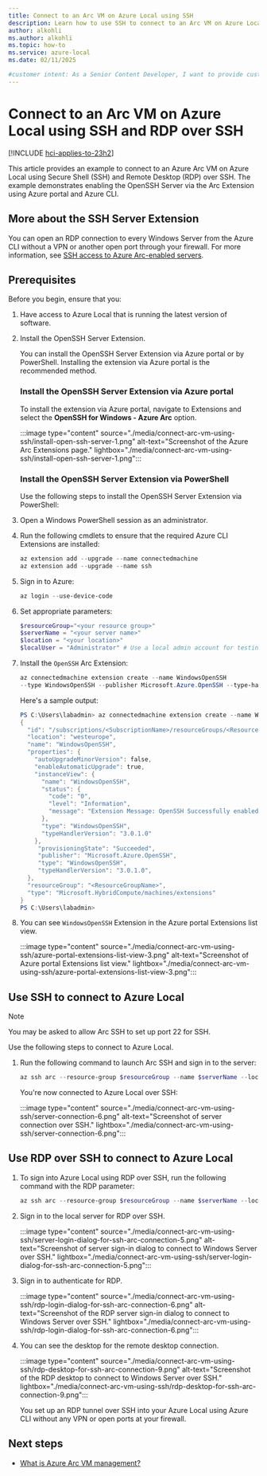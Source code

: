 ```yaml
---
title: Connect to an Arc VM on Azure Local using SSH
description: Learn how to use SSH to connect to an Arc VM on Azure Local.
author: alkohli
ms.author: alkohli
ms.topic: how-to
ms.service: azure-local
ms.date: 02/11/2025

#customer intent: As a Senior Content Developer, I want to provide customers with the highest level of content for using disconneced operations to deploy and manage their Azure Local instances.
---
```


# Connect to an Arc VM on Azure Local using SSH and RDP over SSH

[!INCLUDE [hci-applies-to-23h2](../includes/hci-applies-to-23h2.md)]

This article provides an example to connect to an Azure Arc VM on Azure Local using Secure Shell (SSH) and Remote Desktop (RDP) over SSH. The example demonstrates enabling the OpenSSH Server via the Arc Extension using Azure portal and Azure CLI.

## More about the SSH Server Extension

You can open an RDP connection to every Windows Server from the Azure CLI without a VPN or another open port through your firewall. For more information, see [SSH access to Azure Arc-enabled servers](/azure/azure-arc/servers/ssh-arc-overview?tabs=azure-cli).

## Prerequisites

Before you begin, ensure that you:

1. Have access to Azure Local that is running the latest version of software.

1. Install the OpenSSH Server Extension.

   You can install the OpenSSH Server Extension via Azure portal or by PowerShell. Installing the extension via Azure portal is the recommended method.

   ### Install the OpenSSH Server Extension via Azure portal

   To install the extension via Azure portal, navigate to Extensions and select the **OpenSSH for Windows - Azure Arc** option.

   :::image type="content" source="./media/connect-arc-vm-using-ssh/install-open-ssh-server-1.png" alt-text="Screenshot of the Azure Arc Extensions page." lightbox="./media/connect-arc-vm-using-ssh/install-open-ssh-server-1.png":::

   ### Install the OpenSSH Server Extension via PowerShell

   Use the following steps to install the OpenSSH Server Extension via PowerShell:

1. Open a Windows PowerShell session as an administrator.

1. Run the following cmdlets to ensure that the required Azure CLI Extensions are installed:

   ```powershell
   az extension add --upgrade --name connectedmachine
   az extension add --upgrade --name ssh
   ```

1. Sign in to Azure:

   ```powershell
   az login --use-device-code
   ```

1. Set appropriate parameters:

   ```powershell
   $resourceGroup="<your resource group>"
   $serverName = "<your server name>"
   $location = "<your location>"
   $localUser = "Administrator" # Use a local admin account for testing        
   ```

1. Install the `OpenSSH` Arc Extension:

   ```powershell
   az connectedmachine extension create --name WindowsOpenSSH 
   --type WindowsOpenSSH --publisher Microsoft.Azure.OpenSSH --type-handler-version 3.0.1.0 --machine-name $serverName --resource-group $resourceGroup
   ```

   Here's a sample output:

   ```powershell
   PS C:\Users\labadmin> az connectedmachine extension create --name WindowsOpenSSH --location westeurope --type WindowsOpenSSH --publisher Microsoft.Azure.OpenSSH --type-handler-version 3.0.1.0 --machine-name $serverName --resource-group $resourceGroup
   {
     "id": "/subscriptions/<SubscriptionName>/resourceGroups/<ResourceGroupName>/providers/<ProviderName>/machines/<MachineName>/extensions/WindowsOpenSSH",
     "location": "westeurope",
     "name": "WindowsOpenSSH",
     "properties": {
       "autoUpgradeMinorVersion": false,
       "enableAutomaticUpgrade": true,
       "instanceView": {
         "name": "WindowsOpenSSH",
         "status": {
           "code": "0",
           "level": "Information",
           "message": "Extension Message: OpenSSH Successfully enabled"
         },
         "type": "WindowsOpenSSH",
         "typeHandlerVersion": "3.0.1.0"
       },
        "provisioningState": "Succeeded",
        "publisher": "Microsoft.Azure.OpenSSH",
        "type": "WindowsOpenSSH",
        "typeHandlerVersion": "3.0.1.0",
     },
     "resourceGroup": "<ResourceGroupName>",
     "type": "Microsoft.HybridCompute/machines/extensions"
   }
   PS C:\Users\labadmin>
   ```

1. You can see `WindowsOpenSSH` Extension in the Azure portal Extensions list view.

   :::image type="content" source="./media/connect-arc-vm-using-ssh/azure-portal-extensions-list-view-3.png" alt-text="Screenshot of Azure portal Extensions list view." lightbox="./media/connect-arc-vm-using-ssh/azure-portal-extensions-list-view-3.png":::

## Use SSH to connect to Azure Local

> [!NOTE]
> You may be asked to allow Arc SSH to set up port 22 for SSH.

Use the following steps to connect to Azure Local.

1. Run the following command to launch Arc SSH and sign in to the server:

   ```powershell
   az ssh arc --resource-group $resourceGroup --name $serverName --local-user $localUser
   ```

   You're now connected to Azure Local over SSH:

   :::image type="content" source="./media/connect-arc-vm-using-ssh/server-connection-6.png" alt-text="Screenshot of server connection over SSH." lightbox="./media/connect-arc-vm-using-ssh/server-connection-6.png":::

## Use RDP over SSH to connect to Azure Local

1. To sign into Azure Local using RDP over SSH, run the following command with the RDP parameter:

   ```powershell
   az ssh arc --resource-group $resourceGroup --name $serverName --local-user $localUser --rdp
   ```

1. Sign in to the local server for RDP over SSH.

   :::image type="content" source="./media/connect-arc-vm-using-ssh/server-login-dialog-for-ssh-arc-connection-5.png" alt-text="Screenshot of server sign-in dialog to connect to Windows Server over SSH." lightbox="./media/connect-arc-vm-using-ssh/server-login-dialog-for-ssh-arc-connection-5.png":::

1. Sign in to authenticate for RDP.

   :::image type="content" source="./media/connect-arc-vm-using-ssh/rdp-login-dialog-for-ssh-arc-connection-6.png" alt-text="Screenshot of the RDP server sign-in dialog to connect to Windows Server over SSH." lightbox="./media/connect-arc-vm-using-ssh/rdp-login-dialog-for-ssh-arc-connection-6.png":::

1. You can see the desktop for the remote desktop connection.

   :::image type="content" source="./media/connect-arc-vm-using-ssh/rdp-desktop-for-ssh-arc-connection-9.png" alt-text="Screenshot of the RDP desktop to connect to Windows Server over SSH." lightbox="./media/connect-arc-vm-using-ssh/rdp-desktop-for-ssh-arc-connection-9.png":::

   You set up an RDP tunnel over SSH into your Azure Local using Azure CLI without any VPN or open ports at your firewall.

## Next steps

- [What is Azure Arc VM management?](azure-arc-vm-management-overview.md)
